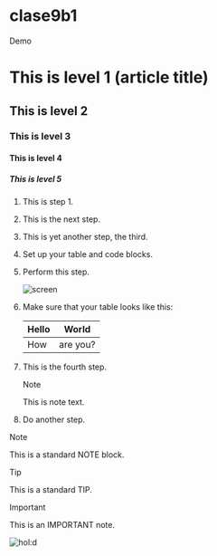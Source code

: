 # clase9b1
Demo
# This is level 1 (article title)
## This is level 2
### This is level 3
#### This is level 4
##### This is level 5


1. This is step 1.
1. This is the next step.
1. This is yet another step, the third.

1. Set up your table and code blocks.
1. Perform this step.

   ![screen](https://experienceleague.adobe.com/docs/contributor/assets/adobe_standard_logo.png?lang=es)

1. Make sure that your table looks like this:

   | Hello | World |
   |---|---|
   | How | are you? |

1. This is the fourth step.

   >[!NOTE]
   >
   >This is note text.

1. Do another step.

>[!NOTE]
>
>This is a standard NOTE block.

>[!TIP]
>
>This is a standard TIP.
>
>>[!IMPORTANT]
>
>This is an IMPORTANT note.


![hol:d](https://encrypted-tbn0.gstatic.com/images?q=tbn:ANd9GcToRFv7yVaZEeF43NXSDhJA0lBZ3YC0ErhKyg&s)
